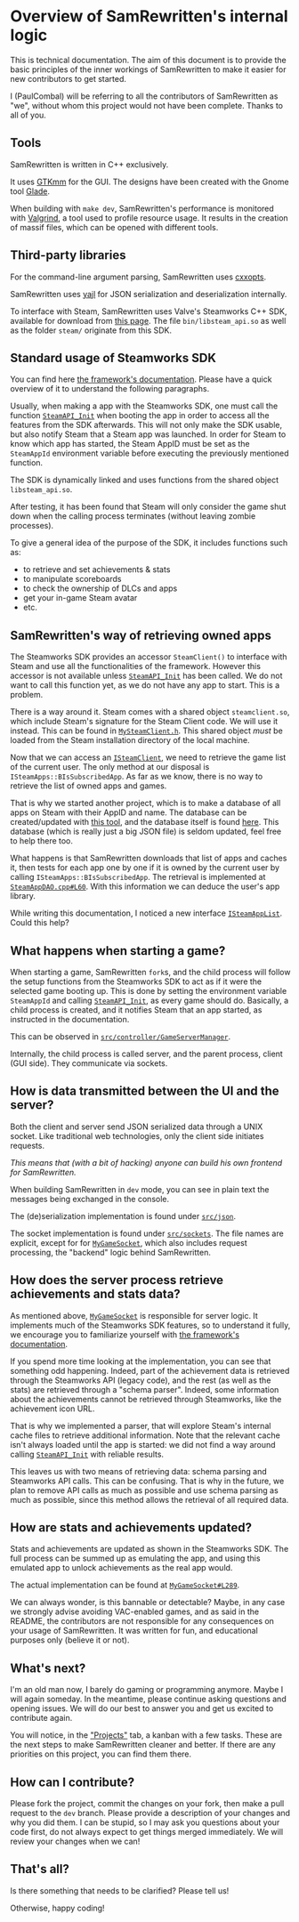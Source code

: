 Overview of SamRewritten's internal logic
===

This is technical documentation. The aim of this document is to provide the basic principles of the inner workings of SamRewritten to make it easier for new contributors to get started.

I (PaulCombal) will be referring to all the contributors of SamRewritten as "we", without whom this project would not have been complete. Thanks to all of you.

## Tools

SamRewritten is written in C++ exclusively. 

It uses [GTKmm](https://gtkmm.org/) for the GUI. The designs have been created with the Gnome tool [Glade](https://glade.gnome.org/). 

When building with `make dev`, SamRewritten's performance is monitored with [Valgrind](https://valgrind.org/), a tool used to profile resource usage. It results in the creation of massif files, which can be opened with different tools.

## Third-party libraries

For the command-line argument parsing, SamRewritten uses [cxxopts](https://github.com/jarro2783/cxxopts).

SamRewritten uses [yajl](https://lloyd.github.io/yajl/) for JSON serialization and deserialization internally.

To interface with Steam, SamRewritten uses Valve's Steamworks C++ SDK, available for download from [this page](https://partner.steamgames.com/doc/sdk). The file `bin/libsteam_api.so` as well as the folder `steam/` originate from this SDK.

## Standard usage of Steamworks SDK

You can find here [the framework's documentation](https://partner.steamgames.com/doc/sdk/api). Please have a quick overview of it to understand the following paragraphs.

Usually, when making a app with the Steamworks SDK, one must call the function [`SteamAPI_Init`](https://partner.steamgames.com/doc/sdk/api#SteamAPI_Init) when booting the app in order to access all the features from the SDK afterwards. This will not only make the SDK usable, but also notify Steam that a Steam app was launched. In order for Steam to know which app has started, the Steam AppID must be set as the `SteamAppId` environment variable before executing the previously mentioned function. 

The SDK is dynamically linked and uses functions from the shared object `libsteam_api.so`.

After testing, it has been found that Steam will only consider the game shut down when the calling process terminates (without leaving zombie processes).

To give a general idea of the purpose of the SDK, it includes functions such as:
* to retrieve and set achievements & stats
* to manipulate scoreboards
* to check the ownership of DLCs and apps
* get your in-game Steam avatar
* etc.

## SamRewritten's way of retrieving owned apps

The Steamworks SDK provides an accessor `SteamClient()` to interface with Steam and use all the functionalities of the framework. However this accessor is not available unless [`SteamAPI_Init`](https://partner.steamgames.com/doc/sdk/api#SteamAPI_Init) has been called. We do not want to call this function yet, as we do not have any app to start. This is a problem.

There is a way around it. Steam comes with a shared object `steamclient.so`, which include Steam's signature for the Steam Client code. We will use it instead. This can be found in [`MySteamClient.h`](/src/controller/MySteamClient.h). This shared object *must* be loaded from the Steam installation directory of the local machine.

Now that we can access an [`ISteamClient`](https://partner.steamgames.com/doc/api/ISteamClient), we need to retrieve the game list of the current user. The only method at our disposal is `ISteamApps::BIsSubscribedApp`. As far as we know, there is no way to retrieve the list of owned apps and games.

That is why we started another project, which is to make a database of all apps on Steam with their AppID and name. The database can be created/updated with [this tool](https://github.com/PaulCombal/SteamAppsList), and the database itself is found [here](https://github.com/PaulCombal/SteamAppsListDumps). This database (which is really just a big JSON file) is seldom updated, feel free to help there too.

What happens is that SamRewritten downloads that list of apps and caches it, then tests for each app one by one if it is owned by the current user by calling `ISteamApps::BIsSubscribedApp`. The retrieval is implemented at [`SteamAppDAO.cpp#L60`](/src/controller/SteamAppDAO.cpp#L60). With this information we can deduce the user's app library.

While writing this documentation, I noticed a new interface [`ISteamAppList`](https://github.com/Facepunch/Facepunch.Steamworks/blob/master/Generator/steam_sdk/isteamapplist.h). Could this help?

## What happens when starting a game?

When starting a game, SamRewritten `fork`s, and the child process will follow the setup functions from the Steamworks SDK to act as if it were the selected game booting up. This is done by setting the environment variable `SteamAppId` and calling [`SteamAPI_Init`](https://partner.steamgames.com/doc/sdk/api#SteamAPI_Init), as every game should do. Basically, a child process is created, and it notifies Steam that an app started, as instructed in the documentation.

This can be observed in [`src/controller/GameServerManager`](/src/controller/GameServerManager.cpp).

Internally, the child process is called server, and the parent process, client (GUI side). They communicate via sockets.

## How is data transmitted between the UI and the server?

Both the client and server send JSON serialized data through a UNIX socket. Like traditional web technologies, only the client side initiates requests.

*This means that (with a bit of hacking) anyone can build his own frontend for SamRewritten.*

When building SamRewritten in `dev` mode, you can see in plain text the messages being exchanged in the console.

The (de)serialization implementation is found under [`src/json`](/src/json).

The socket implementation is found under [`src/sockets`](/src/sockets). The file names are explicit, except for for [`MyGameSocket`](/src/sockets/MyGameSocket.cpp), which also includes request processing, the "backend" logic behind SamRewritten.

## How does the server process retrieve achievements and stats data?

As mentioned above, [`MyGameSocket`](/src/sockets/MyGameSocket.cpp) is responsible for server logic. It implements much of the Steamworks SDK features, so to understand it fully, we encourage you to familiarize yourself with [the framework's documentation](https://partner.steamgames.com/doc/sdk/api).

If you spend more time looking at the implementation, you can see that something odd happening. Indeed, part of the achievement data is retrieved through the Steamworks API (legacy code), and the rest (as well as the stats) are retrieved through a "schema parser". Indeed, some information about the achievements cannot be retrieved through Steamworks, like the achievement icon URL.

That is why we implemented a parser, that will explore Steam's internal cache files to retrieve additional information. Note that the relevant cache isn't always loaded until the app is started: we did not find a way around calling [`SteamAPI_Init`](https://partner.steamgames.com/doc/sdk/api#SteamAPI_Init) with reliable results. 

This leaves us with two means of retrieving data: schema parsing and Steamworks API calls. This can be confusing. That is why in the future, we plan to remove API calls as much as possible and use schema parsing as much as possible, since this method allows the retrieval of all required data.

## How are stats and achievements updated?

Stats and achievements are updated as shown in the Steamworks SDK. The full process can be summed up as emulating the app, and using this emulated app to unlock achievements as the real app would.

The actual implementation can be found at [`MyGameSocket#L289`](/src/sockets/MyGameSocket.cpp#L289).

We can always wonder, is this bannable or detectable? Maybe, in any case we strongly advise avoiding VAC-enabled games, and as said in the README, the contributors are not responsible for any consequences on your usage of SamRewritten. It was written for fun, and educational purposes only (believe it or not).

## What's next?

I'm an old man now, I barely do gaming or programming anymore. Maybe I will again someday. In the meantime, please continue asking questions and opening issues. We will do our best to answer you and get us excited to contribute again.

You will notice, in the ["Projects"](https://github.com/PaulCombal/SamRewritten/projects/1) tab, a kanban with a few tasks. These are the next steps to make SamRewritten cleaner and better. If there are any priorities on this project, you can find them there.

## How can I contribute?

Please fork the project, commit the changes on your fork, then make a pull request to the `dev` branch. Please provide a description of your changes and why you did them. I can be stupid, so I may ask you questions about your code first, do not always expect to get things merged immediately. We will review your changes when we can!

## That's all?

Is there something that needs to be clarified? Please tell us!

Otherwise, happy coding!
